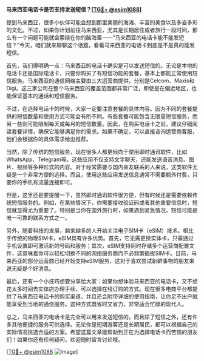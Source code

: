 **马来西亚电话卡是否支持发送短信？[[TG💪+ @esim1088](https://t.me/s/esim1088)]**

提到马来西亚，很多小伙伴可能会想到那里美丽的海滩、丰富的美食以及多姿多彩的文化。不过，如果你计划前往马来西亚，尤其是长期居住或者旅行一段时间，那么有一个问题可能就会萦绕在你的脑海里——“马来西亚的电话卡能不能发短信？”今天，咱们就来聊聊这个话题，看看马来西亚的电话卡到底是不是真的能发短信。

首先，我们得明确一点：马来西亚的电话卡确实是可以发送短信的。无论是本地的电话卡还是国际电话卡，只要你购买了有短信功能的套餐，基本上都能正常使用短信服务。马来西亚的通信网络主要由三大运营商提供，分别是Celcom、Maxis和Digi。这三家公司在整个马来西亚的覆盖范围都非常广泛，即使是在偏远地区，也能保证基本的通话和短信服务。

不过，在选择电话卡的时候，大家一定要注意套餐的具体内容。因为不同的套餐提供的短信数量和使用方式可能会有所不同。有些套餐可能包含无限量短信服务，而另一些则可能限制每天或每月的短信数量。因此，在购买电话卡之前，建议仔细阅读套餐详情，确保它能够满足你的需求。如果不确定，可以直接咨询运营商客服，他们会根据你的具体需求给出推荐。

当然，除了传统的短信服务，现在很多人都更倾向于使用即时通讯软件，比如WhatsApp、Telegram等。这些应用不仅支持文字聊天，还能发送语音消息、图片、视频等多种形式的内容。对于经常需要与国内亲友联系的人来说，这类软件无疑是一个非常方便的选择。而且，使用这些应用发送信息通常不需要额外付费，只要你的手机有流量连接即可。

但是，这里还是要提醒一下，虽然即时通讯软件很方便，但有时候还是需要依赖传统短信服务的。例如，在某些情况下，你需要接收验证码或者其他重要信息时，短信就显得尤为重要了。特别是当你在国外旅行时，如果遇到紧急情况，短信可能是唯一可靠的联系方式之一。

另外，随着科技的发展，越来越多的人开始关注电子SIM卡（eSIM）技术。相比于传统的物理SIM卡，eSIM具有许多优势。首先，它无需更换实体卡，只需通过手机设置即可激活新的号码和服务；其次，eSIM支持同时存储多个运营商配置文件，这意味着你可以轻松切换不同的网络服务商而不必频繁插拔SIM卡。目前，马来西亚的部分运营商已经开始支持eSIM服务，这对于喜欢尝试新鲜事物的朋友来说无疑是个好消息。

最后，还有一个小技巧想要分享给大家：如果你想体验马来西亚的电话卡，又不想花太多时间去实体店办理手续，可以选择在线订购的方式。现在很多电商平台都提供了马来西亚电话卡的购买渠道，并且还会附带详细的使用指南，让你足不出户就能享受到当地的通信服务。这种方式既省时又省力，非常适合忙碌的现代人。

总之，马来西亚的电话卡是完全可以用来发送短信的，而且除了短信之外，还有许多其他便捷的服务可供选择。无论你是短期游客还是长期居民，都可以根据自己的实际情况挑选合适的方案。希望这篇文章能帮助到正在为选择电话卡而苦恼的朋友们！如果你还有任何疑问，欢迎随时留言讨论哦。

[[TG💪+ @esim1088](https://t.me/s/esim1088) ![Image](https://i.postimg.cc/4NQfJmqS/Snipaste-2025-05-13-00-14-12.png)]